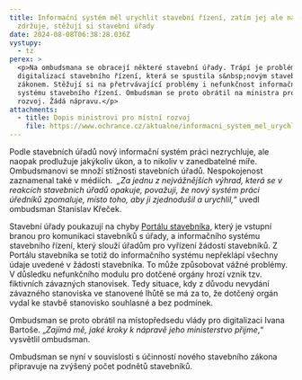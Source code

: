 ```yaml
---
title: Informační systém měl urychlit stavební řízení, zatím jej ale naopak
  zdržuje, stěžují si stavební úřady
date: 2024-08-08T06:38:28.036Z
vystupy:
  - tz
perex: >
  <p>Na ombudsmana se obracejí některé stavební úřady. Trápí je problémy s
  digitalizací stavebního řízení, která se spustila s&nbsp;novým stavebním
  zákonem. Stěžují si na přetrvávající problémy i nefunkčnost informačního
  systému stavebního řízení. Ombudsman se proto obrátil na ministra pro místní
  rozvoj. Žádá nápravu.</p>
attachments:
  - title: Dopis ministrovi pro místní rozvoj
    file: https://www.ochrance.cz/aktualne/informacni_system_mel_urychlit_stavebni_rizeni_zatim_jej_ale_naopak_zdrzuje_stezuji_si_stavebni_urady/dopis_ministru_ivanu_bartosovi.pdf
---
```

<p>Podle stavebních úřadů nový informační systém práci nezrychluje, ale naopak prodlužuje jakýkoliv úkon, a to nikoliv v zanedbatelné míře. Ombudsmanovi se množí stížnosti stavebních úřadů. Nespokojenost zaznamenal také v&nbsp;médiích. &nbsp;<em>&bdquo;Za jednu z nejvážnějších výhrad, která se v reakcích stavebních úřadů opakuje, považuji, že nový systém práci úředníků zpomaluje, místo toho, aby ji zjednodušil a urychlil,</em>&ldquo;<em> </em>uvedl ombudsman Stanislav Křeček.</p>

<p>Stavební úřady poukazují na chyby <a href="https://mmr.gov.cz/cs/ministerstvo/stavebni-pravo/digitalizace-stavebniho-rizeni-v-cr/aktuality/portal-stavebnika">Portálu stavebníka</a>, který je vstupní branou pro komunikaci stavebníků s&nbsp;úřady, a informačního systému stavebního řízení, který slouží úřadům pro vyřízení žádostí stavebníků. Z Portálu stavebníka se totiž do informačního systému nepřeklápí všechny údaje uvedené v&nbsp;žádosti stavebníka. To může způsobovat vážné problémy. V důsledku nefunkčního modulu pro dotčené orgány hrozí vznik tzv. fiktivních závazných stanovisek. Tedy situace, kdy z&nbsp;důvodu nevydání závazného stanoviska ve stanovené lhůtě se má za to, že dotčený orgán vydal ke stavbě stanovisko souhlasné a bez podmínek.</p>

<p>Ombudsman se proto obrátil na místopředsedu vlády pro digitalizaci Ivana Bartoše. &bdquo;<em>Zajímá mě, jaké kroky k&nbsp;nápravě jeho ministerstvo přijme</em>,&ldquo; vysvětlil ombudsman.</p>

<p>Ombudsman se nyní v&nbsp;souvislosti s&nbsp;účinností nového stavebního zákona připravuje na zvýšený počet podnětů stavebníků.</p>
